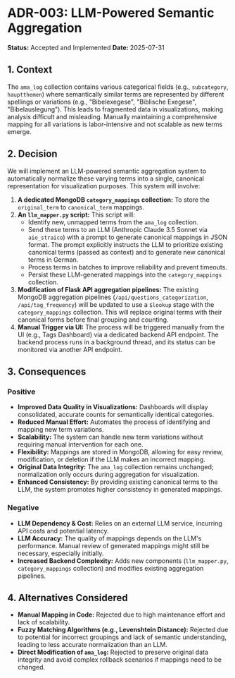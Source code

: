 # ADR-003: LLM-Powered Semantic Aggregation

**Status:** Accepted and Implemented
**Date:** 2025-07-31

## 1. Context

The `ama_log` collection contains various categorical fields (e.g., `subcategory`, `hauptthemen`) where semantically similar terms are represented by different spellings or variations (e.g., "Bibelexegese", "Biblische Exegese", "Bibelauslegung"). This leads to fragmented data in visualizations, making analysis difficult and misleading. Manually maintaining a comprehensive mapping for all variations is labor-intensive and not scalable as new terms emerge.

## 2. Decision

We will implement an LLM-powered semantic aggregation system to automatically normalize these varying terms into a single, canonical representation for visualization purposes. This system will involve:

1.  **A dedicated MongoDB `category_mappings` collection:** To store the `original_term` to `canonical_term` mappings.
2.  **An `llm_mapper.py` script:** This script will:
    *   Identify new, unmapped terms from the `ama_log` collection.
    *   Send these terms to an LLM (Anthropic Claude 3.5 Sonnet via `aio_straico`) with a prompt to generate canonical mappings in JSON format. The prompt explicitly instructs the LLM to prioritize existing canonical terms (passed as context) and to generate new canonical terms in German.
    *   Process terms in batches to improve reliability and prevent timeouts.
    *   Persist these LLM-generated mappings into the `category_mappings` collection.
3.  **Modification of Flask API aggregation pipelines:** The existing MongoDB aggregation pipelines (`/api/questions_categorization`, `/api/tag_frequency`) will be updated to use a `$lookup` stage with the `category_mappings` collection. This will replace original terms with their canonical forms before final grouping and counting.
4.  **Manual Trigger via UI:** The process will be triggered manually from the UI (e.g., Tags Dashboard) via a dedicated backend API endpoint. The backend process runs in a background thread, and its status can be monitored via another API endpoint.

## 3. Consequences

### Positive
*   **Improved Data Quality in Visualizations:** Dashboards will display consolidated, accurate counts for semantically identical categories.
*   **Reduced Manual Effort:** Automates the process of identifying and mapping new term variations.
*   **Scalability:** The system can handle new term variations without requiring manual intervention for each one.
*   **Flexibility:** Mappings are stored in MongoDB, allowing for easy review, modification, or deletion if the LLM makes an incorrect mapping.
*   **Original Data Integrity:** The `ama_log` collection remains unchanged; normalization only occurs during aggregation for visualization.
*   **Enhanced Consistency:** By providing existing canonical terms to the LLM, the system promotes higher consistency in generated mappings.

### Negative
*   **LLM Dependency & Cost:** Relies on an external LLM service, incurring API costs and potential latency.
*   **LLM Accuracy:** The quality of mappings depends on the LLM's performance. Manual review of generated mappings might still be necessary, especially initially.
*   **Increased Backend Complexity:** Adds new components (`llm_mapper.py`, `category_mappings` collection) and modifies existing aggregation pipelines.

## 4. Alternatives Considered

*   **Manual Mapping in Code:** Rejected due to high maintenance effort and lack of scalability.
*   **Fuzzy Matching Algorithms (e.g., Levenshtein Distance):** Rejected due to potential for incorrect groupings and lack of semantic understanding, leading to less accurate normalization than an LLM.
*   **Direct Modification of `ama_log`:** Rejected to preserve original data integrity and avoid complex rollback scenarios if mappings need to be changed.
